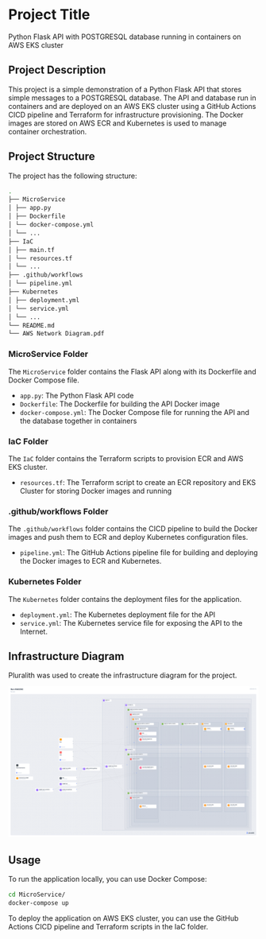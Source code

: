 # Project Title

Python Flask API with POSTGRESQL database running in containers on AWS EKS cluster

## Project Description

This project is a simple demonstration of a Python Flask API that stores simple messages to a POSTGRESQL database. The API and database run in containers and are deployed on an AWS EKS cluster using a GitHub Actions CICD pipeline and Terraform for infrastructure provisioning. The Docker images are stored on AWS ECR and Kubernetes is used to manage container orchestration.

## Project Structure

The project has the following structure:

```bash
.
├── MicroService
│ ├── app.py
│ ├── Dockerfile
│ └── docker-compose.yml
│ └── ...
├── IaC
│ ├── main.tf
│ └── resources.tf
│ └── ...
├── .github/workflows
│ └── pipeline.yml
├── Kubernetes
│ ├── deployment.yml
│ └── service.yml
│ └── ...
└── README.md
└── AWS Network Diagram.pdf
```

### MicroService Folder

The `MicroService` folder contains the Flask API along with its Dockerfile and Docker Compose file.

- `app.py`: The Python Flask API code
- `Dockerfile`: The Dockerfile for building the API Docker image
- `docker-compose.yml`: The Docker Compose file for running the API and the database together in containers

### IaC Folder

The `IaC` folder contains the Terraform scripts to provision ECR and AWS EKS cluster.

- `resources.tf`: The Terraform script to create an ECR repository and EKS Cluster for storing Docker images and running

### .github/workflows Folder

The `.github/workflows` folder contains the CICD pipeline to build the Docker images and push them to ECR and deploy Kubernetes configuration files.

- `pipeline.yml`: The GitHub Actions pipeline file for building and deploying the Docker images to ECR and Kubernetes.

### Kubernetes Folder

The `Kubernetes` folder contains the deployment files for the application.

- `deployment.yml`: The Kubernetes deployment file for the API
- `service.yml`: The Kubernetes service file for exposing the API to the Internet.

## Infrastructure Diagram

Pluralith was used to create the infrastructure diagram for the project.

![Infrastructure Diagram](diagram.png)

## Usage

To run the application locally, you can use Docker Compose:

```bash
cd MicroService/
docker-compose up
```
To deploy the application on AWS EKS cluster, you can use the GitHub Actions CICD pipeline and Terraform scripts in the IaC folder.